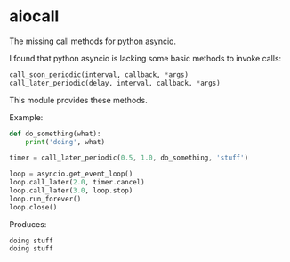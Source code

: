 # aiocall
The missing call methods for [python asyncio](http://docs.python.org/3/library/asyncio).

I found that python asyncio is lacking some basic methods to invoke calls:
```python
call_soon_periodic(interval, callback, *args)
call_later_periodic(delay, interval, callback, *args)
```

This module provides these methods.

Example:
```python
def do_something(what):
    print('doing', what)

timer = call_later_periodic(0.5, 1.0, do_something, 'stuff')

loop = asyncio.get_event_loop()
loop.call_later(2.0, timer.cancel)
loop.call_later(3.0, loop.stop)
loop.run_forever()
loop.close()
```

Produces:
```
doing stuff
doing stuff
```
